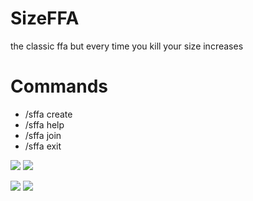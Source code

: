 # SizeFFA
the classic ffa but every time you kill your size increases

# Commands

* /sffa create
* /sffa help
* /sffa join
* /sffa exit

[![](https://poggit.pmmp.io/shield.state/SizeFFA)](https://poggit.pmmp.io/p/SizeFFA)
<a href="https://poggit.pmmp.io/p/SizeFFA"><img src="https://poggit.pmmp.io/shield.state/SizeFFA"></a>

[![](https://poggit.pmmp.io/shield.api/SizeFFA)](https://poggit.pmmp.io/p/SizeFFA)
<a href="https://poggit.pmmp.io/p/SizeFFA"><img src="https://poggit.pmmp.io/shield.api/SizeFFA"></a>

